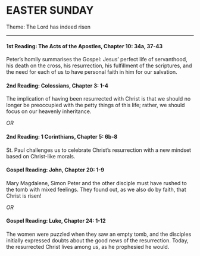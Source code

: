# EASTER SUNDAY
Theme: The Lord has indeed risen

---

#### 1st Reading: The Acts of the Apostles, Chapter 10: 34a, 37-43

Peter’s homily summarises the Gospel: Jesus’ perfect life of servanthood, his death on the cross, his resurrection, his fulfillment of the scriptures, and the need for each of us to have personal faith in him for our salvation.

#### 2nd Reading: Colossians, Chapter 3: 1-4
The implication of having been resurrected with Christ is that we should no longer be preoccupied with the petty things of this life; rather, we should focus on our heavenly inheritance.

*OR*

#### 2nd Reading: 1 Corinthians, Chapter 5: 6b-8

St. Paul challenges us to celebrate Christ’s resurrection with a new mindset based on Christ-like morals.

#### Gospel Reading: John, Chapter 20: 1-9

Mary Magdalene, Simon Peter and the other disciple must have rushed to the tomb with mixed feelings. They found out, as we also do by faith, that Christ is risen!

*OR*

#### Gospel Reading: Luke, Chapter 24: 1-12

The women were puzzled when they saw an empty tomb, and the disciples initially expressed doubts about the good news of the resurrection. Today, the resurrected Christ lives among us, as he prophesied he would.